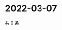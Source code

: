 # 2022-03-07

共 0 条

<!-- BEGIN WEIBO -->
<!-- 最后更新时间 Mon Mar 07 2022 01:03:35 GMT+0800 (China Standard Time) -->

<!-- END WEIBO -->
